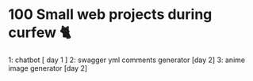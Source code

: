 # 100 Small web projects during curfew 🐈 

1: chatbot [ day 1 ]
2: swagger yml comments generator [day 2]
3: anime image generator [day 2]
